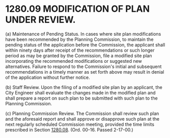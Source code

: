 1280.09 MODIFICATION OF PLAN UNDER REVIEW.
==========================================

​(a) Maintenance of Pending Status. In cases where site plan
modifications have been recommended by the Planning Commission, to
maintain the pending status of the application before the Commission,
the applicant shall within ninety days after receipt of the
recommendations or such longer period as may be granted by the
Commission, file a modified site plan incorporating the recommended
modifications or suggested new alternatives. Failure to respond to the
Commission's initial and subsequent recommendations in a timely manner
as set forth above may result in denial of the application without
further notice.

​(b) Staff Review. Upon the filing of a modified site plan by an
applicant, the City Engineer shall evaluate the changes made in the
modified plan and shall prepare a report on such plan to be submitted
with such plan to the Planning Commission.

​(c) Planning Commission Review. The Commission shall review such plan
and the aforesaid report and shall approve or disapprove such plan at
the next regularly scheduled Commission meeting, provided the time
limits prescribed in Section [1280.08](55968e0a.html). (Ord. 00-16.
Passed 2-17-00.)
